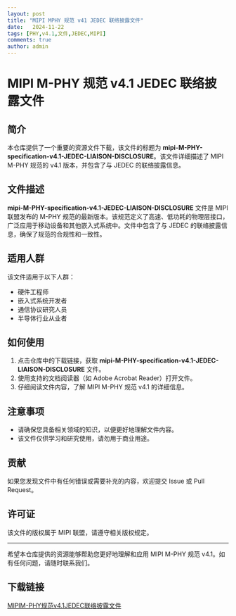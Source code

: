 ```yaml
---
layout: post
title: "MIPI MPHY 规范 v41 JEDEC 联络披露文件"
date:   2024-11-22
tags: [PHY,v4.1,文件,JEDEC,MIPI]
comments: true
author: admin
---
```

# MIPI M-PHY 规范 v4.1 JEDEC 联络披露文件

## 简介

本仓库提供了一个重要的资源文件下载，该文件的标题为 **mipi-M-PHY-specification-v4.1-JEDEC-LIAISON-DISCLOSURE**。该文件详细描述了 MIPI M-PHY 规范的 v4.1 版本，并包含了与 JEDEC 的联络披露信息。

## 文件描述

**mipi-M-PHY-specification-v4.1-JEDEC-LIAISON-DISCLOSURE** 文件是 MIPI 联盟发布的 M-PHY 规范的最新版本。该规范定义了高速、低功耗的物理层接口，广泛应用于移动设备和其他嵌入式系统中。文件中包含了与 JEDEC 的联络披露信息，确保了规范的合规性和一致性。

## 适用人群

该文件适用于以下人群：

- 硬件工程师
- 嵌入式系统开发者
- 通信协议研究人员
- 半导体行业从业者

## 如何使用

1. 点击仓库中的下载链接，获取 **mipi-M-PHY-specification-v4.1-JEDEC-LIAISON-DISCLOSURE** 文件。
2. 使用支持的文档阅读器（如 Adobe Acrobat Reader）打开文件。
3. 仔细阅读文件内容，了解 MIPI M-PHY 规范 v4.1 的详细信息。

## 注意事项

- 请确保您具备相关领域的知识，以便更好地理解文件内容。
- 该文件仅供学习和研究使用，请勿用于商业用途。

## 贡献

如果您发现文件中有任何错误或需要补充的内容，欢迎提交 Issue 或 Pull Request。

## 许可证

该文件的版权属于 MIPI 联盟，请遵守相关版权规定。

---

希望本仓库提供的资源能够帮助您更好地理解和应用 MIPI M-PHY 规范 v4.1。如有任何问题，请随时联系我们。

## 下载链接

[MIPIM-PHY规范v4.1JEDEC联络披露文件](https://pan.quark.cn/s/e3e4813384f4)